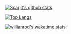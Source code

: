 [![Scarjit's github stats](https://github-readme-stats.vercel.app/api?username=Scarjit&count_private=true&theme=midnight-purple&show_icons=true&hide_title=true)](https://github.com/anuraghazra/github-readme-stats)

[![Top Langs](https://github-readme-stats.vercel.app/api/top-langs/?username=Scarjit&layout=compact&count_private=false&theme=midnight-purple&langs_count=10)](https://github.com/anuraghazra/github-readme-stats)

[![willianrod's wakatime stats](https://github-readme-stats.vercel.app/api/wakatime?username=ferdinand@linnenberg.dev)](https://github.com/anuraghazra/github-readme-stats)

<!--
**Scarjit/Scarjit** is a ✨ _special_ ✨ repository because its `README.md` (this file) appears on your GitHub profile.

